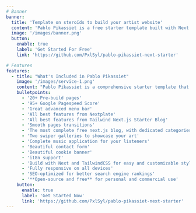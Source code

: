 ```yaml
---
# Banner
banner:
  title: 'Template on steroïds to build your artist website'
  content: 'Pablo Pikassiet is a free starter template built with Next and TailwindCSS, providing everything you need to jumpstart your project and save valuable time. Suitable for developers, designers, artists, writers, musicians, photographers, illustrators or painters.'
  image: '/images/banner.png'
  button:
    enable: true
    label: 'Get Started For Free'
    link: 'https://github.com/PxlSyl/pablo-pikassiet-next-starter'

# Features
features:
  - title: "What's Included in Pablo Pikassiet"
    image: '/images/service-1.png'
    content: "Pablo Pikassiet is a comprehensive starter template that includes everything you need to get started with your project. What's Included in Pablo Pikassiet:"
    bulletpoints:
      - '20+ Pre-build pages'
      - '95+ Google Pagespeed Score'
      - 'Great advanced menu bar'
      - 'All best features from Nextplate'
      - 'All best features from Tailwind Next.js Starter Blog'
      - 'Smooth pages transitions'
      - 'The most complete free next.js blog, with dedicated categories and tag pages'
      - 'Two swiper galleries to showcase your art'
      - 'Complete music application for your listeners'
      - 'Beautiful contact form'
      - 'Beautiful cookie banner'
      - 'i18n support'
      - 'Build with Next and TailwindCSS for easy and customizable styling'
      - 'Fully responsive on all devices'
      - 'SEO-optimized for better search engine rankings'
      - '**Open-source and free** for personal and commercial use'
    button:
      enable: true
      label: 'Get Started Now'
      link: 'https://github.com/PxlSyl/pablo-pikassiet-next-starter'
---
```

